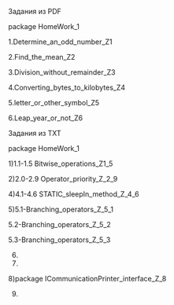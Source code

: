 Задания из PDF

package HomeWork_1

1.Determine_an_odd_number_Z1

2.Find_the_mean_Z2

3.Division_without_remainder_Z3

4.Converting_bytes_to_kilobytes_Z4

5.letter_or_other_symbol_Z5

6.Leap_year_or_not_Z6



Задания из TXT

package HomeWork_1

1)1.1-1.5 Bitwise_operations_Z1_5

2)2.0-2.9 Operator_priority_Z_2_9

4)4.1-4.6 STATIC_sleepIn_method_Z_4_6

5)5.1-Branching_operators_Z_5_1 

  5.2-Branching_operators_Z_5_2
  
  5.3-Branching_operators_Z_5_3
  
6)

7)

8)package ICommunicationPrinter_interface_Z_8

9)
